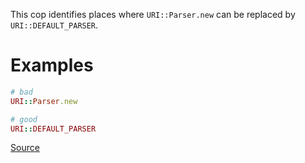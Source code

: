 
This cop identifies places where `URI::Parser.new`
can be replaced by `URI::DEFAULT_PARSER`.

# Examples

```ruby
# bad
URI::Parser.new

# good
URI::DEFAULT_PARSER
```

[Source](http://www.rubydoc.info/gems/rubocop/RuboCop/Cop/Performance/UriDefaultParser)